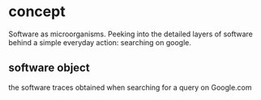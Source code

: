 # concept
Software as microorganisms. Peeking into the detailed layers of software behind a simple everyday action: searching on google.

## software object
the software traces obtained when searching for a query on Google.com
